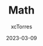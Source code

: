---
layout:     post
title:      "Math"
date:       2023-03-09
author:     "xcTorres"
header-img: "img/in-post/machine-learning.jpeg"
catalog:    true
tags:
    - Deep Learning  
    - Statistics
---  